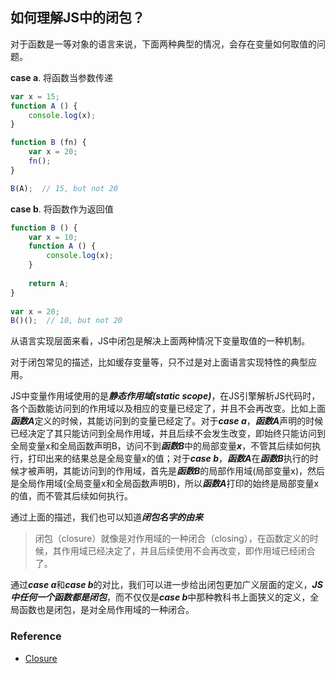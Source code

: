 ## 如何理解JS中的闭包？

对于函数是一等对象的语言来说，下面两种典型的情况，会存在变量如何取值的问题。

**case a**. 将函数当参数传递
```javascript
var x = 15;
function A () {
    console.log(x);
}

function B (fn) {
    var x = 20;
    fn();
}

B(A);  // 15, but not 20
```

**case b**. 将函数作为返回值
```javascript
function B () {
    var x = 10;
    function A () {
        console.log(x);
    }
    
    return A;
}
    
var x = 20;
B()();  // 10, but not 20
```

从语言实现层面来看，JS中闭包是解决上面两种情况下变量取值的一种机制。

对于闭包常见的描述，比如缓存变量等，只不过是对上面语言实现特性的典型应用。

JS中变量作用域使用的是***静态作用域(static scope)***，在JS引擎解析JS代码时，各个函数能访问到的作用域以及相应的变量已经定了，并且不会再改变。比如上面***函数A***定义的时候，其能访问到的变量已经定了。对于***case a***，***函数A***声明的时候已经决定了其只能访问到全局作用域，并且后续不会发生改变，即始终只能访问到全局变量x和全局函数声明B，访问不到***函数B***中的局部变量***x***，不管其后续如何执行，打印出来的结果总是全局变量x的值；对于***case b***，***函数A***在***函数B***执行的时候才被声明，其能访问到的作用域，首先是***函数B***的局部作用域(局部变量x)，然后是全局作用域(全局变量x和全局函数声明B)，所以***函数A***打印的始终是局部变量x的值，而不管其后续如何执行。

通过上面的描述，我们也可以知道***闭包名字的由来***

> 闭包（closure）就像是对作用域的一种闭合（closing），在函数定义的时候，其作用域已经决定了，并且后续使用不会再改变，即作用域已经闭合了。

通过***case a***和***case b***的对比，我们可以进一步给出闭包更加广义层面的定义，***JS中任何一个函数都是闭包***，而不仅仅是***case b***中那种教科书上面狭义的定义，全局函数也是闭包，是对全局作用域的一种闭合。

### Reference
- [Closure](http://dmitrysoshnikov.com/ecmascript/chapter-6-closures/)
